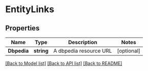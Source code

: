 # EntityLinks

## Properties

Name | Type | Description | Notes
------------ | ------------- | ------------- | -------------
**Dbpedia** | **string** | A dbpedia resource URL | [optional] 

[[Back to Model list]](../README.md#documentation-for-models) [[Back to API list]](../README.md#documentation-for-api-endpoints) [[Back to README]](../README.md)


